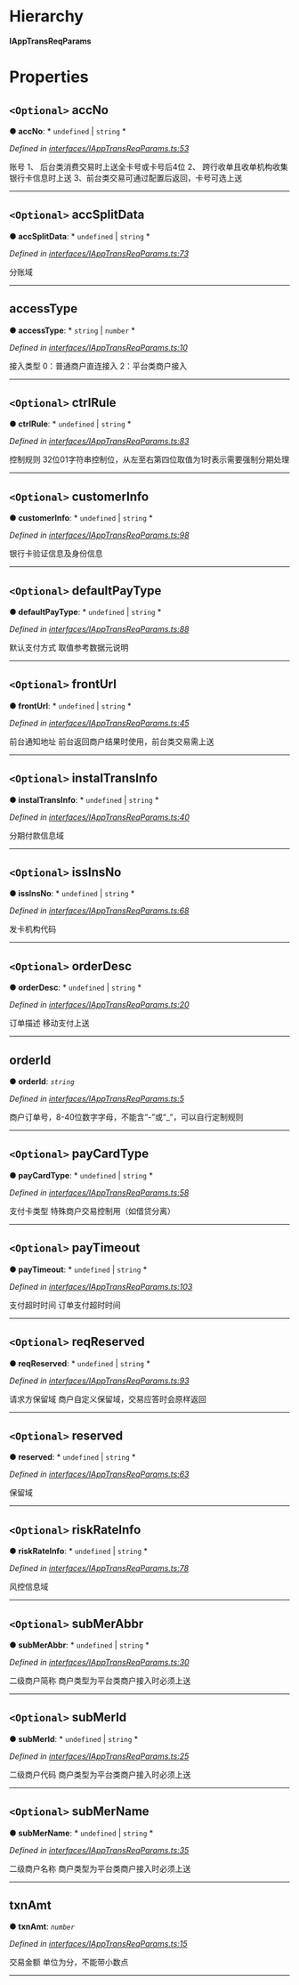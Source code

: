 

# Hierarchy

**IAppTransReqParams**

# Properties

<a id="accno"></a>

## `<Optional>` accNo

**● accNo**: * `undefined` &#124; `string`
*

*Defined in [interfaces/IAppTransReqParams.ts:53](https://github.com/yc-node-typescript/unionpay/blob/343e74a/src/interfaces/IAppTransReqParams.ts#L53)*

账号 1、 后台类消费交易时上送全卡号或卡号后4位 2、 跨行收单且收单机构收集银行卡信息时上送 3、前台类交易可通过配置后返回，卡号可选上送

___
<a id="accsplitdata"></a>

## `<Optional>` accSplitData

**● accSplitData**: * `undefined` &#124; `string`
*

*Defined in [interfaces/IAppTransReqParams.ts:73](https://github.com/yc-node-typescript/unionpay/blob/343e74a/src/interfaces/IAppTransReqParams.ts#L73)*

分账域

___
<a id="accesstype"></a>

##  accessType

**● accessType**: * `string` &#124; `number`
*

*Defined in [interfaces/IAppTransReqParams.ts:10](https://github.com/yc-node-typescript/unionpay/blob/343e74a/src/interfaces/IAppTransReqParams.ts#L10)*

接入类型 0：普通商户直连接入 2：平台类商户接入

___
<a id="ctrlrule"></a>

## `<Optional>` ctrlRule

**● ctrlRule**: * `undefined` &#124; `string`
*

*Defined in [interfaces/IAppTransReqParams.ts:83](https://github.com/yc-node-typescript/unionpay/blob/343e74a/src/interfaces/IAppTransReqParams.ts#L83)*

控制规则 32位01字符串控制位，从左至右第四位取值为1时表示需要强制分期处理

___
<a id="customerinfo"></a>

## `<Optional>` customerInfo

**● customerInfo**: * `undefined` &#124; `string`
*

*Defined in [interfaces/IAppTransReqParams.ts:98](https://github.com/yc-node-typescript/unionpay/blob/343e74a/src/interfaces/IAppTransReqParams.ts#L98)*

银行卡验证信息及身份信息

___
<a id="defaultpaytype"></a>

## `<Optional>` defaultPayType

**● defaultPayType**: * `undefined` &#124; `string`
*

*Defined in [interfaces/IAppTransReqParams.ts:88](https://github.com/yc-node-typescript/unionpay/blob/343e74a/src/interfaces/IAppTransReqParams.ts#L88)*

默认支付方式 取值参考数据元说明

___
<a id="fronturl"></a>

## `<Optional>` frontUrl

**● frontUrl**: * `undefined` &#124; `string`
*

*Defined in [interfaces/IAppTransReqParams.ts:45](https://github.com/yc-node-typescript/unionpay/blob/343e74a/src/interfaces/IAppTransReqParams.ts#L45)*

前台通知地址 前台返回商户结果时使用，前台类交易需上送

___
<a id="instaltransinfo"></a>

## `<Optional>` instalTransInfo

**● instalTransInfo**: * `undefined` &#124; `string`
*

*Defined in [interfaces/IAppTransReqParams.ts:40](https://github.com/yc-node-typescript/unionpay/blob/343e74a/src/interfaces/IAppTransReqParams.ts#L40)*

分期付款信息域

___
<a id="issinsno"></a>

## `<Optional>` issInsNo

**● issInsNo**: * `undefined` &#124; `string`
*

*Defined in [interfaces/IAppTransReqParams.ts:68](https://github.com/yc-node-typescript/unionpay/blob/343e74a/src/interfaces/IAppTransReqParams.ts#L68)*

发卡机构代码

___
<a id="orderdesc"></a>

## `<Optional>` orderDesc

**● orderDesc**: * `undefined` &#124; `string`
*

*Defined in [interfaces/IAppTransReqParams.ts:20](https://github.com/yc-node-typescript/unionpay/blob/343e74a/src/interfaces/IAppTransReqParams.ts#L20)*

订单描述 移动支付上送

___
<a id="orderid"></a>

##  orderId

**● orderId**: *`string`*

*Defined in [interfaces/IAppTransReqParams.ts:5](https://github.com/yc-node-typescript/unionpay/blob/343e74a/src/interfaces/IAppTransReqParams.ts#L5)*

商户订单号，8-40位数字字母，不能含“-”或“_”，可以自行定制规则

___
<a id="paycardtype"></a>

## `<Optional>` payCardType

**● payCardType**: * `undefined` &#124; `string`
*

*Defined in [interfaces/IAppTransReqParams.ts:58](https://github.com/yc-node-typescript/unionpay/blob/343e74a/src/interfaces/IAppTransReqParams.ts#L58)*

支付卡类型 特殊商户交易控制用（如借贷分离）

___
<a id="paytimeout"></a>

## `<Optional>` payTimeout

**● payTimeout**: * `undefined` &#124; `string`
*

*Defined in [interfaces/IAppTransReqParams.ts:103](https://github.com/yc-node-typescript/unionpay/blob/343e74a/src/interfaces/IAppTransReqParams.ts#L103)*

支付超时时间 订单支付超时时间

___
<a id="reqreserved"></a>

## `<Optional>` reqReserved

**● reqReserved**: * `undefined` &#124; `string`
*

*Defined in [interfaces/IAppTransReqParams.ts:93](https://github.com/yc-node-typescript/unionpay/blob/343e74a/src/interfaces/IAppTransReqParams.ts#L93)*

请求方保留域 商户自定义保留域，交易应答时会原样返回

___
<a id="reserved"></a>

## `<Optional>` reserved

**● reserved**: * `undefined` &#124; `string`
*

*Defined in [interfaces/IAppTransReqParams.ts:63](https://github.com/yc-node-typescript/unionpay/blob/343e74a/src/interfaces/IAppTransReqParams.ts#L63)*

保留域

___
<a id="riskrateinfo"></a>

## `<Optional>` riskRateInfo

**● riskRateInfo**: * `undefined` &#124; `string`
*

*Defined in [interfaces/IAppTransReqParams.ts:78](https://github.com/yc-node-typescript/unionpay/blob/343e74a/src/interfaces/IAppTransReqParams.ts#L78)*

风控信息域

___
<a id="submerabbr"></a>

## `<Optional>` subMerAbbr

**● subMerAbbr**: * `undefined` &#124; `string`
*

*Defined in [interfaces/IAppTransReqParams.ts:30](https://github.com/yc-node-typescript/unionpay/blob/343e74a/src/interfaces/IAppTransReqParams.ts#L30)*

二级商户简称 商户类型为平台类商户接入时必须上送

___
<a id="submerid"></a>

## `<Optional>` subMerId

**● subMerId**: * `undefined` &#124; `string`
*

*Defined in [interfaces/IAppTransReqParams.ts:25](https://github.com/yc-node-typescript/unionpay/blob/343e74a/src/interfaces/IAppTransReqParams.ts#L25)*

二级商户代码 商户类型为平台类商户接入时必须上送

___
<a id="submername"></a>

## `<Optional>` subMerName

**● subMerName**: * `undefined` &#124; `string`
*

*Defined in [interfaces/IAppTransReqParams.ts:35](https://github.com/yc-node-typescript/unionpay/blob/343e74a/src/interfaces/IAppTransReqParams.ts#L35)*

二级商户名称 商户类型为平台类商户接入时必须上送

___
<a id="txnamt"></a>

##  txnAmt

**● txnAmt**: *`number`*

*Defined in [interfaces/IAppTransReqParams.ts:15](https://github.com/yc-node-typescript/unionpay/blob/343e74a/src/interfaces/IAppTransReqParams.ts#L15)*

交易金额 单位为分，不能带小数点

___

